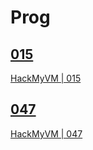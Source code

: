 # Prog

## [015](./015)

[HackMyVM | 015](https://hackmyvm.eu/challenges/challenge.php?c=015)

## [047](./047)

[HackMyVM | 047](https://hackmyvm.eu/challenges/challenge.php?c=047)
